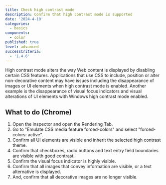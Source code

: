 ```yaml
---
title: Check high contrast mode
description: Confirm that high contrast mode is supported
date: '2024-4-10'
categories:
  - basics
components:
  - color
published: true
level: advanced
successCriteria:
  - '1.4.6'
---
```


High contrast mode alters the way Web content is displayed by disabling certain CSS features. Applications that use CSS to include, position or alter non-decorative content may have issues including the disappearance of images or UI elements when high contrast mode is enabled. Another example is the disappearance of visual focus indicators and visual alterations of UI elements with Windows high contrast mode enabled.

## What to do (Chrome)

1. Open the inspector and open the Rendering Tab.
2. Go to "Emulate CSS media feature forced-colors" and select "forced-colors: active".
3. Confirm all UI elements are visible and inherit the selected high contrast theme.
4. Confirm that checkboxes, radio buttons and text entry field boundaries are visible with good contrast.
5. Confirm the visual focus indicator is highly visible.
6. Confirm that all images that convey information are visible, or a text alternative is displayed.
7. And, confirm that all decorative images are no longer visible.
